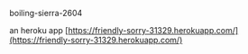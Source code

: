boiling-sierra-2604

an heroku app 
[https://friendly-sorry-31329.herokuapp.com/](https://friendly-sorry-31329.herokuapp.com/)